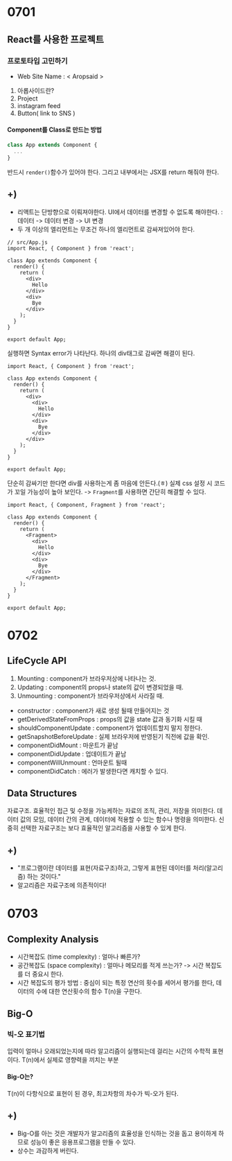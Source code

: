 # 0701
## React를 사용한 프로젝트
### 프로토타입 고민하기
- Web Site Name : < Aropsaid >
1) 아롭사이드란? 
2) Project
3) instagram feed 
4) Button( link to SNS )

#### Component를 Class로 만드는 방법
```js
class App extends Component {
  ...
}
```
반드시 `render()`함수가 있어야 한다. 그리고 내부에서는 JSX를 return 해줘야 한다. 

## +)
- 리액트는 단방향으로 이뤄져야한다. UI에서 데이터를 변경할 수 없도록 해야한다.
: 데이터 -> 데이터 변경 -> UI 변경 
- 두 개 이상의 엘리먼트는 무조건 하나의 엘리먼트로 감싸져있어야 한다. 
```react
// src/App.js
import React, { Component } from 'react';

class App extends Component {
  render() {
    return (
      <div>
        Hello
      </div>
      <div>
        Bye
      </div>
    );
  }
}

export default App;
```
실행하면 Syntax error가 나타난다. 하나의 div태그로 감싸면 해결이 된다.
```react
import React, { Component } from 'react';

class App extends Component {
  render() {
    return (
      <div>
        <div>
          Hello
        </div>
        <div>
          Bye
        </div>
      </div>
    );
  }
}

export default App;
```
단순히 감싸기만 한다면 div를 사용하는게 좀 마음에 안든다.(ㅎ) 실제 css 설정 시 코드가 꼬일 가능성이 높아 보인다. -> `Fragment`를 사용하면 간단히 해결할 수 있다.
```react
import React, { Component, Fragment } from 'react';

class App extends Component {
  render() {
    return (
      <Fragment>
        <div>
          Hello
        </div>
        <div>
          Bye
        </div>
      </Fragment>
    );
  }
}

export default App;
```

# 0702
## LifeCycle API
1) Mounting : component가 브라우저상에 나타나는 것.
2) Updating : component의 props나 state의 값이 변경되었을 때.
3) Unmounting : component가 브라우저상에서 사라질 때.
- constructor : component가 새로 생성 될때 만들어지는 것
- getDerivedStateFromProps : props의 값을 state 값과 동기화 시킬 때
- shouldComponentUpdate : component가 업데이트할지 말지 정한다. 
- getSnapshotBeforeUpdate : 실제 브라우저에 반영된기 직전에 값을 확인.
- componentDidMount : 마운트가 끝남
- componentDidUpdate : 업데이트가 끝남
- componentWillUnmount : 언마운트 될때
- componentDidCatch : 에러가 발생한다면 캐치할 수 있다.

## Data Structures
자료구조. 효율적인 접근 및 수정을 가능케하는 자료의 조직, 관리, 저장을 의미한다. 데이터 값의 모임, 데이터 간의 관계, 데이터에 적용할 수 있는 함수나 명령을 의미한다. 신중히 선택한 자료구조는 보다 효율적인 알고리즘을 사용할 수 있게 한다. 

## +)
- "프로그램이란 데이터를 표현(자료구조)하고, 그렇게 표현된 데이터를 처리(알고리즘) 하는 것이다."
- 알고리즘은 자료구조에 의존적이다!

# 0703
## Complexity Analysis
- 시간복잡도 (time complexity) : 얼마나 빠른가?
- 공간복잡도 (space complexity) : 얼마나 메모리를 적게 쓰는가?
-> 시간 복잡도를 더 중요시 한다.
- 시간 복잡도의 평가 방법
: 중심이 되는 특정 연산의 횟수를 세어서 평가를 한다, 데이터의 수에 대한 연산횟수의 함수 T(n)을 구한다.

## Big-O
### 빅-오 표기법
입력이 얼마나 오래되었는지에 따라 알고리즘이 실행되는데 걸리는 시간의 수학적 표현이다.
T(n)에서 실제로 영향력을 끼치는 부분
#### Big-O는?
T(n)이 다항식으로 표현이 된 경우, 최고차항의 차수가 빅-오가 된다.

## +)
- Big-O를 아는 것은 개발자가 알고리즘의 효율성을 인식하는 것을 돕고 용이하게 하므로 성능이 좋은 응용프로그램을 만들 수 있다.
- 상수는 과감하게 버린다.